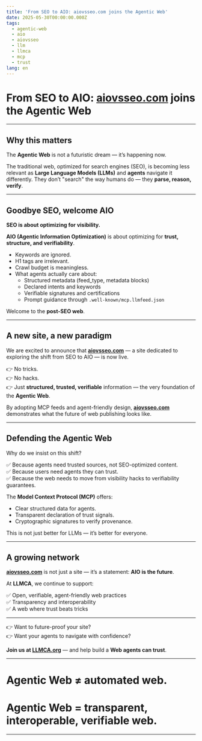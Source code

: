 ```yaml
---
title: 'From SEO to AIO: aiovsseo.com joins the Agentic Web'
date: 2025-05-30T00:00:00.000Z
tags:
  - agentic-web
  - aio
  - aiovsseo
  - llm
  - llmca
  - mcp
  - trust
lang: en
---
```


# From SEO to AIO: [aiovsseo.com](https://aiovsseo.com) joins the Agentic Web

---

## Why this matters

The **Agentic Web** is not a futuristic dream — it’s happening now.

The traditional web, optimized for search engines (SEO), is becoming less relevant as **Large Language Models (LLMs)** and **agents** navigate it differently. They don’t "search" the way humans do — they **parse, reason, verify**.

---

## Goodbye SEO, welcome AIO

**SEO is about optimizing for visibility.**

**AIO (Agentic Information Optimization)** is about optimizing for **trust, structure, and verifiability**.

- Keywords are ignored.  
- H1 tags are irrelevant.  
- Crawl budget is meaningless.  
- What agents actually care about:  
  - Structured metadata (feed_type, metadata blocks)  
  - Declared intents and keywords  
  - Verifiable signatures and certifications  
  - Prompt guidance through `.well-known/mcp.llmfeed.json`

Welcome to the **post-SEO web**.

---

## A new site, a new paradigm

We are excited to announce that **[aiovsseo.com](https://aiovsseo.com)** — a site dedicated to exploring the shift from SEO to AIO — is now live.

👉 No tricks.  
👉 No hacks.  
👉 Just **structured, trusted, verifiable** information — the very foundation of the **Agentic Web**.

By adopting MCP feeds and agent-friendly design, **[aiovsseo.com](https://aiovsseo.com)** demonstrates what the future of web publishing looks like.

---

## Defending the Agentic Web

Why do we insist on this shift?

✅ Because agents need trusted sources, not SEO-optimized content.  
✅ Because users need agents they can trust.  
✅ Because the web needs to move from visibility hacks to verifiability guarantees.

The **Model Context Protocol (MCP)** offers:

- Clear structured data for agents.  
- Transparent declaration of trust signals.  
- Cryptographic signatures to verify provenance.

This is not just better for LLMs — it’s better for everyone.

---

## A growing network

**[aiovsseo.com](https://aiovsseo.com)** is not just a site — it’s a statement: **AIO is the future**.

At **LLMCA**, we continue to support:

✅ Open, verifiable, agent-friendly web practices  
✅ Transparency and interoperability  
✅ A web where trust beats tricks

---

👉 Want to future-proof your site?  
👉 Want your agents to navigate with confidence?

**Join us at [LLMCA.org](https://llmca.org)** — and help build a **Web agents can trust**.

---

# Agentic Web ≠ automated web.  
# Agentic Web = transparent, interoperable, verifiable web.

---
